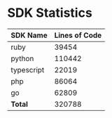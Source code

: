 # SDK Statistics

| SDK Name | Lines of Code |
| -------- | ------------- |
| ruby | 39454 |
| python | 110442 |
| typescript | 22019 |
| php | 86064 |
| go | 62809 |
| **Total** | 320788 |
